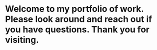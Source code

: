 # Welcome to my portfolio of work. Please look around and reach out if you have questions. Thank you for visiting.
